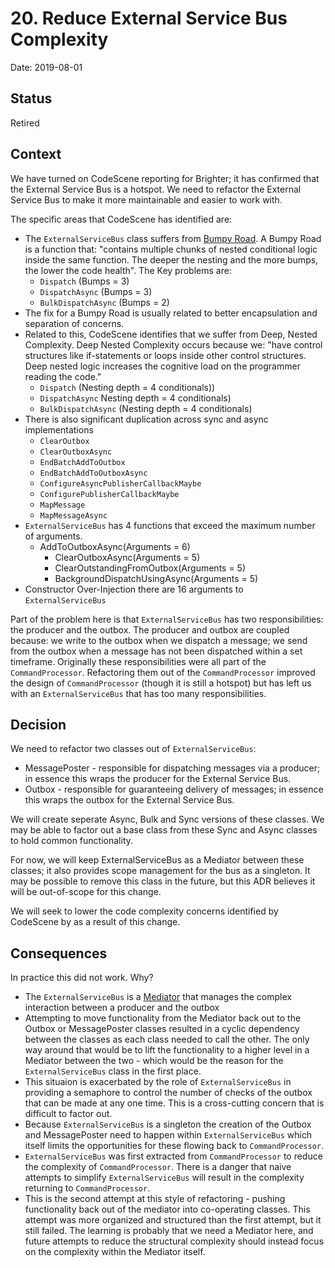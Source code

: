 # 20. Reduce External Service Bus Complexity

Date: 2019-08-01

## Status

Retired

## Context

We have turned on CodeScene reporting for Brighter; it has confirmed that the External Service Bus is a hotspot.
We need to refactor the External Service Bus to make it more maintainable and easier to work with.

The specific areas that CodeScene has identified are:

- The `ExternalServiceBus` class  suffers from [Bumpy Road](https://codescene.com/engineering-blog/bumpy-road-code-complexity-in-context/). A Bumpy Road is a function that: "contains multiple chunks of nested conditional logic inside the same function. The deeper the nesting and the more bumps, the lower the code health".  The Key problems are:
    - `Dispatch` (Bumps = 3)
    - `DispatchAsync` (Bumps = 3)
    - `BulkDispatchAsync` (Bumps = 2)
- The fix for a Bumpy Road is usually related to better encapsulation and separation of concerns.
- Related to this, CodeScene identifies that we suffer from Deep, Nested Complexity. Deep Nested Complexity occurs because we: "have control structures like if-statements or loops inside other control structures. Deep nested logic increases the cognitive load on the programmer reading the code."
    - `Dispatch` (Nesting depth = 4 conditionals))
    - `DispatchAsync` Nesting depth = 4 conditionals)
    - `BulkDispatchAsync` (Nesting depth = 4 conditionals)
- There is also significant duplication across sync and async implementations
    - `ClearOutbox`
    - `ClearOutboxAsync`
    - `EndBatchAddToOutbox`
    - `EndBatchAddToOutboxAsync`
    - `ConfigureAsyncPublisherCallbackMaybe`
    - `ConfigurePublisherCallbackMaybe`
    - `MapMessage`
    - `MapMessageAsync`
- `ExternalServiceBus` has 4 functions that exceed the maximum number of arguments.
    - AddToOutboxAsync(Arguments = 6)
        - ClearOutboxAsync(Arguments = 5)
        - ClearOutstandingFromOutbox(Arguments = 5)
        - BackgroundDispatchUsingAsync(Arguments = 5)
- Constructor Over-Injection there are 16 arguments to `ExternalServiceBus`

Part of the problem here is that `ExternalServiceBus` has two responsibilities: the producer and the outbox. The producer and outbox are coupled because: we write to the outbox when we dispatch a message; we send from the outbox when a message has not been dispatched within a set timeframe. Originally these responsibilities were all part of the `CommandProcessor`. Refactoring them out of the `CommandProcessor` improved the design of `CommandProcessor` (though it is still a hotspot) but has left us with an `ExternalServiceBus` that has too many responsibilities.

## Decision

We need to refactor two classes out of `ExternalServiceBus`:
- MessagePoster - responsible for dispatching messages via a producer; in essence this wraps the producer for the External Service Bus.
- Outbox - responsible for guaranteeing delivery of messages; in essence this wraps the outbox for the External Service Bus.

We will create seperate Async, Bulk and Sync versions of these classes. We may be able to factor out a base class from these Sync and Async classes to hold common functionality.

For now, we will keep ExternalServiceBus as a Mediator between these classes; it also provides scope management for the bus as a singleton. It may be possible to remove this class in the future, but this ADR believes it will be out-of-scope for this change.

We will seek to lower the code complexity concerns identified by CodeScene by as a result of this change.

## Consequences

In practice this did not work. Why?

- The `ExternalServiceBus` is a [Mediator](https://en.wikipedia.org/wiki/Mediator_pattern) that manages the complex interaction between a producer and the outbox
- Attempting to move functionality from the Mediator back out to the Outbox or MessagePoster classes resulted in a cyclic dependency between the classes as each class needed to call the other. The only way around that would be to lift the functionality to a higher level in a Mediator between the two -  which would be the reason for the `ExternalServiceBus` class in the first place.
- This situaion is exacerbated by the role of `ExternalServiceBus` in providing a semaphore to control the number of checks of the outbox that can be made at any one time. This is a cross-cutting concern that is difficult to factor out. 
- Because `ExternalServiceBus` is a singleton the creation of the Outbox and MessagePoster need to happen within `ExternalServiceBus` which itself limits the opportunities for these flowing back to `CommandProcessor`.
- `ExternalServiceBus` was first extracted from `CommandProcessor` to reduce the complexity of `CommandProcessor`. There is a danger that naive attempts to simplify `ExternalServiceBus` will result in the complexity returning to `CommandProcessor`. 
- This is the second attempt at this style of refactoring - pushing functionality back out of the mediator into co-operating classes. This attempt was more organized and structured than the first attempt, but it still failed. The learning is probably that we need a Mediator here, and future attempts to reduce the structural complexity should instead focus on the complexity within the Mediator itself.


